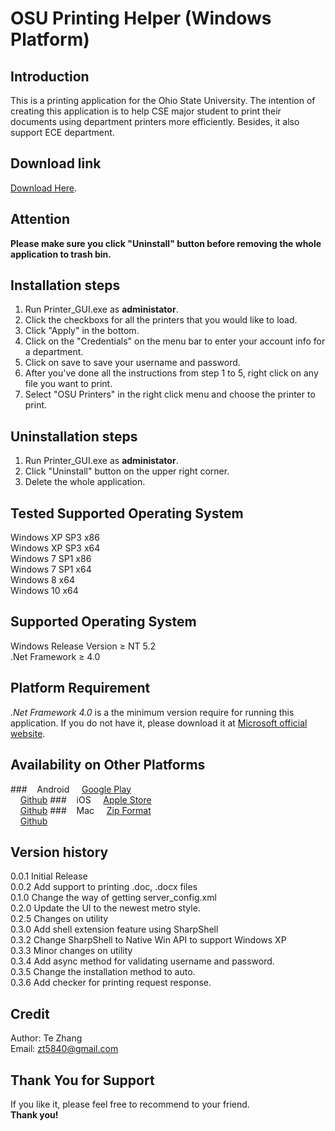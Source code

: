 # OSU Printing Helper (Windows Platform)

## Introduction
This is a printing application for the Ohio State University.
The intention of creating this application is to help CSE major student to 
print their documents using department printers more efficiently.
Besides, it also support ECE department.

## Download link

[Download Here](http://web.cse.ohio-state.edu/~zhante/OSU-PrintingHelper-Windows.zip).

## Attention

**Please make sure you click "Uninstall" button before removing the whole application to trash bin.**

## Installation steps
1. Run Printer_GUI.exe as **administator**.
2. Click the checkboxs for all the printers that you would like to load.
3. Click "Apply" in the bottom.
4. Click on the "Credentials" on the menu bar to enter your account info for a department.
5. Click on save to save your username and password.
6. After you've done all the instructions from step 1 to 5, right click on any file you want to print.
7. Select "OSU Printers" in the right click menu and choose the printer to print.

## Uninstallation steps
1. Run Printer_GUI.exe as **administator**.
2. Click "Uninstall" button on the upper right corner.
3. Delete the whole application.

## Tested Supported Operating System

Windows XP SP3 x86</br>
Windows XP SP3 x64</br>
Windows 7  SP1 x86</br>
Windows 7  SP1 x64</br>
Windows 8  x64</br>
Windows 10 x64</br>

## Supported Operating System

Windows Release Version &ge; NT 5.2</br>
.Net Framework &ge; 4.0</br>

## Platform Requirement
*.Net Framework 4.0* is a the minimum version require for running this application.
If you do not have it, please download it at [Microsoft official website](http://www.microsoft.com/en-us/download/details.aspx?id=42643).

## Availability on Other Platforms
###&nbsp;&nbsp;&nbsp;&nbsp;Android 
&nbsp;&nbsp;&nbsp;&nbsp;[Google Play](https://play.google.com/store/apps/details?id=com.chen.OSU_Printing_Helper) <br />
&nbsp;&nbsp;&nbsp;&nbsp;[Github](https://github.com/coderush6145/OSU_PrintingHelper_Android/)
###&nbsp;&nbsp;&nbsp;&nbsp;iOS
&nbsp;&nbsp;&nbsp;&nbsp;[Apple Store](https://itunes.apple.com/us/app/osu-printer/id1023139039?ls=1&mt=8) <br />
&nbsp;&nbsp;&nbsp;&nbsp;[Github](https://github.com/wangdingkang/OSU_PrintingHelper_iOS)
###&nbsp;&nbsp;&nbsp;&nbsp;Mac
&nbsp;&nbsp;&nbsp;&nbsp;[Zip Format](http://web.cse.ohio-state.edu/~zhante/OSU-PrintingHelper-Mac.zip) <br />
&nbsp;&nbsp;&nbsp;&nbsp;[Github](https://github.com/shao158/OSU_Printer_Mac_Version)

## Version history

0.0.1 Initial Release <br/>
0.0.2 Add support to printing .doc, .docx files <br/>
0.1.0 Change the way of getting server_config.xml <br/>
0.2.0 Update the UI to the newest metro style. <br/>
0.2.5 Changes on utility <br/>
0.3.0 Add shell extension feature using SharpShell <br/>
0.3.2 Change SharpShell to Native Win API to support Windows XP <br/>
0.3.3 Minor changes on utility <br/>
0.3.4 Add async method for validating username and password. <br/>
0.3.5 Change the installation method to auto. <br/>
0.3.6 Add checker for printing request response. <br/>

## Credit
Author: Te Zhang <br/>
Email: zt5840@gmail.com <br/>

## Thank You for Support
If you like it, please feel free to recommend to your friend. </br>
**Thank you!**
